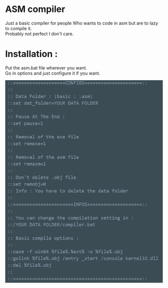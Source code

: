 # ASM compiler

Just a basic compiler for people Who wants to code in asm but are to lazy to compile it.<br>
Probably not perfect I don't care.

# Installation :
Put the asm.bat file wherever you want.<br>
Go in options and just configure it if you want.

<img src="assets/options.png">
